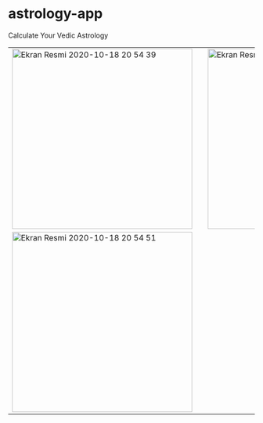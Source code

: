 # astrology-app
Calculate Your Vedic Astrology

<table>
  <tr>
    <td ><img width="368" alt="Ekran Resmi 2020-10-18 20 54 39" src="https://user-images.githubusercontent.com/28242890/96375968-f04f0d80-1184-11eb-9f8a-021dd6af31e2.png">
</td>
    <td width="30">
</td>
    <td><img width="368" alt="Ekran Resmi 2020-10-18 20 54 44" src="https://user-images.githubusercontent.com/28242890/96375974-f9d87580-1184-11eb-9e6c-62beb4c83e27.png">

</td>
  </tr>
    <tr>
    <td style="margin-right:5px;"><img width="368" alt="Ekran Resmi 2020-10-18 20 54 51" src="https://user-images.githubusercontent.com/28242890/96375978-fcd36600-1184-11eb-8acd-003cb75f096a.png">
</td>

  </tr>
 </table>
